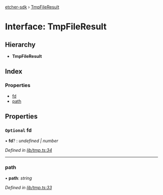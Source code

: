 [etcher-sdk](../README.md) › [TmpFileResult](tmpfileresult.md)

# Interface: TmpFileResult

## Hierarchy

* **TmpFileResult**

## Index

### Properties

* [fd](tmpfileresult.md#optional-fd)
* [path](tmpfileresult.md#path)

## Properties

### `Optional` fd

• **fd**? : *undefined | number*

*Defined in [lib/tmp.ts:34](https://github.com/balena-io-modules/etcher-sdk/blob/2f08b24/lib/tmp.ts#L34)*

___

###  path

• **path**: *string*

*Defined in [lib/tmp.ts:33](https://github.com/balena-io-modules/etcher-sdk/blob/2f08b24/lib/tmp.ts#L33)*
